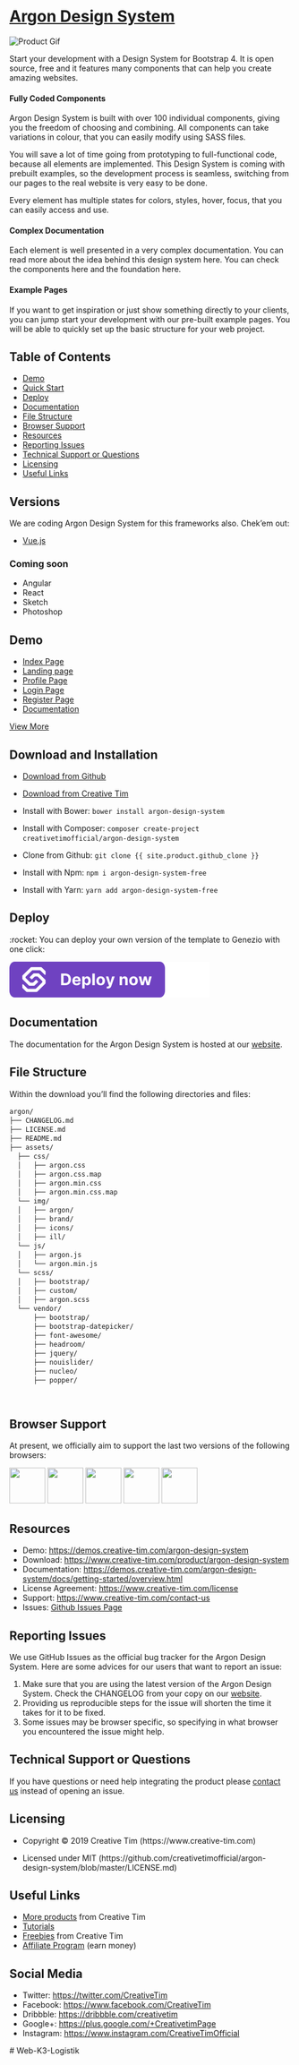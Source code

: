 <h1 id="argon-design-system"><a href="https://www.creative-tim.com/product/argon-design-system">Argon Design System</a></h1>

<p><img src="https://s3.amazonaws.com/creativetim_bucket/products/90/original/opt_argon_thumbnail.jpg" alt="Product Gif" /></p>

<p>Start your development with a Design System for Bootstrap 4. It is open source, free and it features many components that can help you create amazing websites.</p>

<h4 id="fully-coded-components">Fully Coded Components</h4>

<p>Argon Design System is built with over 100 individual components, giving you the freedom of choosing and combining. All components can take variations in colour, that you can easily modify using SASS files.</p>

<p>You will save a lot of time going from prototyping to full-functional code, because all elements are implemented. This Design System is coming with prebuilt examples, so the development process is seamless, switching from our pages to the real website is very easy to be done.</p>

<p>Every element has multiple states for colors, styles, hover, focus, that you can easily access and use.</p>

<h4 id="complex-documentation">Complex Documentation</h4>

<p>Each element is well presented in a very complex documentation. You can read more about the idea behind this design system here. You can check the components here and the foundation here.</p>

<h4 id="example-pages">Example Pages</h4>

<p>If you want to get inspiration or just show something directly to your clients, you can jump start your development with our pre-built example pages. You will be able to quickly set up the basic structure for your web project.</p>

<h2 id="table-of-contents">Table of Contents</h2>

<ul>
  <li><a href="#demo">Demo</a></li>
  <li><a href="#quick-start">Quick Start</a></li>
  <li><a href="#deploy">Deploy</a></li>
  <li><a href="#documentation">Documentation</a></li>
  <li><a href="#file-structure">File Structure</a></li>
  <li><a href="#browser-support">Browser Support</a></li>
  <li><a href="#resources">Resources</a></li>
  <li><a href="#reporting-issues">Reporting Issues</a></li>
  <li><a href="#technical-support-or-questions">Technical Support or Questions</a></li>
  <li><a href="#licensing">Licensing</a></li>
  <li><a href="#useful-links">Useful Links</a></li>
</ul>

<h2 id="versions">Versions</h2>

<p>We are coding Argon Design System for this frameworks also. Chek’em out:</p>

<ul>
  <li><a href="https://www.creative-tim.com/product/vue-argon-design-system">Vue.js</a></li>
</ul>

<h3 id="coming-soon">Coming soon</h3>

<ul>
  <li>Angular</li>
  <li>React</li>
  <li>Sketch</li>
  <li>Photoshop</li>
</ul>

<h2 id="demo">Demo</h2>

<ul>
  <li><a href="https://demos.creative-tim.com/argon-design-system">Index Page</a></li>
  <li><a href="https://demos.creative-tim.com/argon-design-system/examples/landing.html">Landing page</a></li>
  <li><a href="https://demos.creative-tim.com/argon-design-system/examples/profile.html">Profile Page</a></li>
  <li><a href="https://demos.creative-tim.com/argon-design-system/examples/login.html">Login Page</a></li>
  <li><a href="https://demos.creative-tim.com/argon-design-system/examples/register.html">Register Page</a></li>
  <li><a href="https://demos.creative-tim.com/argon-design-system/docs/getting-started/overview.html">Documentation</a></li>
</ul>

<p><a href="https://demos.creative-tim.com/argon-design-system">View More</a></p>

<h2 id="download-and-installation">Download and Installation</h2>

<ul>
  <li><a href="https://github.com/creativetimofficial/argon-design-system/archive/master.zip">Download from Github</a></li>
  <li>
    <p><a href="https://www.creative-tim.com/product/argon-design-system">Download from Creative Tim</a></p>
  </li>
  <li>
    <p>Install with Bower: <code class="highlighter-rouge">bower install argon-design-system</code></p>
  </li>
  <li>
    <p>Install with Composer: <code class="highlighter-rouge">composer create-project creativetimofficial/argon-design-system</code></p>
  </li>
  <li>
    <p>Clone from Github: <code class="highlighter-rouge">git clone {{ site.product.github_clone }}</code></p>
  </li>
  <li>
    <p>Install with Npm: <code class="highlighter-rouge">npm i argon-design-system-free</code></p>
  </li>
  <li>Install with Yarn: <code class="highlighter-rouge">yarn add argon-design-system-free</code></li>
</ul>

<h2 id="deploy">Deploy</h2>

<p>:rocket: You can deploy your own version of the template to Genezio with one click:

[![Deploy to Genezio](https://raw.githubusercontent.com/Genez-io/graphics/main/svg/deploy-button.svg)](https://app.genez.io/start/deploy?repository=https://github.com/creativetimofficial/argon-design-system&utm_source=github&utm_medium=referral&utm_campaign=github-creativetim&utm_term=deploy-project&utm_content=button-head)</p>

<h2 id="documentation">Documentation</h2>

<p>The documentation for the Argon Design System is hosted at our <a href="https://demos.creative-tim.com/argon-design-system/docs/getting-started/overview.html">website</a>.</p>

<h2 id="file-structure">File Structure</h2>

<p>Within the download you’ll find the following directories and files:</p>

<div class="highlighter-rouge"><div class="highlight"><pre class="highlight"><code>argon/
├── CHANGELOG.md
├── LICENSE.md
├── README.md
├── assets/
  ├── css/
  │   ├── argon.css
  │   ├── argon.css.map
  │   ├── argon.min.css
  │   ├── argon.min.css.map
  └── img/
  │   ├── argon/
  │   ├── brand/
  │   ├── icons/
  │   ├── ill/
  └── js/
  │   ├── argon.js
  │   └── argon.min.js
  └── scss/
  │   ├── bootstrap/
  │   ├── custom/
  │   ├── argon.scss
  └── vendor/
      ├── bootstrap/
      ├── bootstrap-datepicker/
      ├── font-awesome/
      ├── headroom/
      ├── jquery/
      ├── nouislider/
      ├── nucleo/
      ├── popper/

</code></pre></div></div>

<h2 id="browser-support">Browser Support</h2>

<p>At present, we officially aim to support the last two versions of the following browsers:</p>

<p><img src="https://s3.amazonaws.com/creativetim_bucket/github/browser/chrome.png" width="64" height="64" />
<img src="https://s3.amazonaws.com/creativetim_bucket/github/browser/firefox.png" width="64" height="64" />
<img src="https://s3.amazonaws.com/creativetim_bucket/github/browser/edge.png" width="64" height="64" />
<img src="https://s3.amazonaws.com/creativetim_bucket/github/browser/safari.png" width="64" height="64" />
<img src="https://s3.amazonaws.com/creativetim_bucket/github/browser/opera.png" width="64" height="64" /></p>

<h2 id="resources">Resources</h2>

<ul>
  <li>Demo: <a href="https://demos.creative-tim.com/argon-design-system">https://demos.creative-tim.com/argon-design-system</a></li>
  <li>Download: <a href="https://www.creative-tim.com/product/argon-design-system">https://www.creative-tim.com/product/argon-design-system</a></li>
  <li>Documentation: <a href="https://demos.creative-tim.com/argon-design-system/docs/getting-started/overview.html">https://demos.creative-tim.com/argon-design-system/docs/getting-started/overview.html</a></li>
  <li>License Agreement: <a href="https://www.creative-tim.com/license">https://www.creative-tim.com/license</a></li>
  <li>Support: <a href="https://www.creative-tim.com/contact-us">https://www.creative-tim.com/contact-us</a></li>
  <li>Issues: <a href="https://github.com/creativetimofficial/argon-design-system/issues">Github Issues Page</a></li>
</ul>

<h2 id="reporting-issues">Reporting Issues</h2>

<p>We use GitHub Issues as the official bug tracker for the Argon Design System. Here are some advices for our users that want to report an issue:</p>

<ol>
  <li>Make sure that you are using the latest version of the Argon Design System. Check the CHANGELOG from your copy on our <a href="https://www.creative-tim.com">website</a>.</li>
  <li>Providing us reproducible steps for the issue will shorten the time it takes for it to be fixed.</li>
  <li>Some issues may be browser specific, so specifying in what browser you encountered the issue might help.</li>
</ol>

<h2 id="technical-support-or-questions">Technical Support or Questions</h2>

<p>If you have questions or need help integrating the product please <a href="https://www.creative-tim.com/contact-us">contact us</a> instead of opening an issue.</p>

<h2 id="licensing">Licensing</h2>

<ul>
  <li>
    <p>Copyright © 2019 Creative Tim (https://www.creative-tim.com)</p>
  </li>
  <li>
    <p>Licensed under MIT (https://github.com/creativetimofficial/argon-design-system/blob/master/LICENSE.md)</p>
  </li>
</ul>

<h2 id="useful-links">Useful Links</h2>

<ul>
  <li><a href="https://www.creative-tim.com/bootstrap-themes">More products</a> from Creative Tim</li>
  <li><a href="https://www.youtube.com/channel/UCVyTG4sCw-rOvB9oHkzZD1w">Tutorials</a></li>
  <li><a href="https://www.creative-tim.com/bootstrap-themes/free">Freebies</a> from Creative Tim</li>
  <li><a href="https://www.creative-tim.com/affiliates/new">Affiliate Program</a> (earn money)</li>
</ul>

<h2 id="social-media">Social Media</h2>

<ul>
  <li>Twitter: <a href="https://twitter.com/CreativeTim">https://twitter.com/CreativeTim</a></li>
  <li>Facebook: <a href="https://www.facebook.com/CreativeTim">https://www.facebook.com/CreativeTim</a></li>
  <li>Dribbble: <a href="https://dribbble.com/creativetim">https://dribbble.com/creativetim</a></li>
  <li>Google+: <a href="https://plus.google.com/+CreativetimPage">https://plus.google.com/+CreativetimPage</a></li>
  <li>Instagram: <a href="https://www.instagram.com/CreativeTimOfficial">https://www.instagram.com/CreativeTimOfficial</a></li>
</ul>
# Web-K3-Logistik
